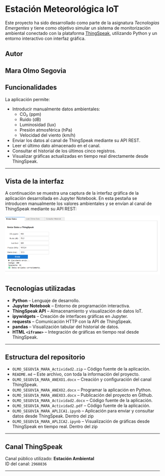 # Estación Meteorológica IoT

Este proyecto ha sido desarrollado como parte de la asignatura *Tecnologías Emergentes* y tiene como objetivo simular un sistema de monitorización ambiental conectado con la plataforma [ThingSpeak](https://thingspeak.com), utilizando Python y un entorno interactivo con interfaz gráfica.

## Autor

**Mara Olmo Segovia**  
---

## Funcionalidades

La aplicación permite:

- Introducir manualmente datos ambientales:
  - CO₂ (ppm)
  - Ruido (dB)
  - Luminosidad (lux)
  - Presión atmosférica (hPa)
  - Velocidad del viento (km/h)
- Enviar los datos al canal de ThingSpeak mediante su API REST.
- Leer el último dato almacenado en el canal.
- Consultar el historial de los últimos cinco registros.
- Visualizar gráficas actualizadas en tiempo real directamente desde ThingSpeak.

---
## Vista de la interfaz

A continuación se muestra una captura de la interfaz gráfica de la aplicación desarrollada en Jupyter Notebook. En esta pestaña se introducen manualmente los valores ambientales y se envían al canal de ThingSpeak mediante su API REST:

![Interfaz de envío de datos](INTERFAZ_ENVIO.png)


## Tecnologías utilizadas

- **Python** – Lenguaje de desarrollo.
- **Jupyter Notebook** – Entorno de programación interactiva.
- **ThingSpeak API** – Almacenamiento y visualización de datos IoT.
- **ipywidgets** – Creación de interfaces gráficas en Jupyter.
- **requests** – Comunicación HTTP con la API de ThingSpeak.
- **pandas** – Visualización tabular del historial de datos.
- **HTML `<iframe>`** – Integración de gráficas en tiempo real desde ThingSpeak.

---

## Estructura del repositorio

- `OLMO_SEGOVIA_MARA_Actividad2.zip` – Código fuente de la aplicación.
- `README.md` – Este archivo, con toda la información del proyecto.
- `OLMO_SEGOVIA_MARA_ANEXO1.docx` – Creación y configuración del canal ThingSpeak.
- `OLMO_SEGOVIA_MARA_ANEXO2.docx` – Programar la aplicación en Python.
- `OLMO_SEGOVIA_MARA_ANEXO3.docx` – Publicación del proyecto en Github.
- `OLMO_SEGOVIA_MARA_Actividad2.docx` – Código fuente de la aplicación.
- `OLMO_SEGOVIA_MARA_Actividad2.pdf` – Código fuente de la aplicación.
- `OLMO_SEGOVIA_MARA_APLICA1.ipynb` – Aplicación para enviar y consultar datos desde ThingSpeak. Dentro del zip
- `OLMO_SEGOVIA_MARA_APLICA2.ipynb` – Visualización de gráficas desde ThingSpeak en tiempo real. Dentro del zip


---

## Canal ThingSpeak

Canal público utilizado: **Estación Ambiental**  
ID del canal: `2960836`

---



